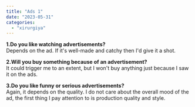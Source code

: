 ```yaml
---
title: "Ads 1"
date: "2023-05-31"
categories: 
  - "xirurgiya"
---
```


**1.Do you like watching advertisements?**  
Depends on the ad. If it's well-made and catchy then I'd give it a shot.

**2.Will you buy something because of an advertisement?**  
It could trigger me to an extent, but I won't buy anything just because I saw it on the ads.

**3.Do you like funny or serious advertisements?**  
Again, it depends on the quality. I do not care about the overall mood of the ad, the first thing I pay attention to is production quality and style.
